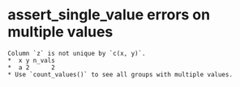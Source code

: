 # assert_single_value errors on multiple values

    Column `z` is not unique by `c(x, y)`.
    *  x y n_vals
    *  a 2      2
    * Use `count_values()` to see all groups with multiple values.

